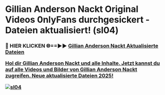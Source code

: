 # Gillian Anderson Nackt Original Videos 0nlyFans durchgesickert - Dateien aktualisiert! (sl04)

<h3>🔴 HIER KLICKEN 🌐==►► <a href="https://tinyurl.com/h6vf6nb8" rel="nofollow">Gillian Anderson Nackt Aktualisierte Dateien

Hol dir Gillian Anderson Nackt und alle Inhalte. Jetzt kannst du auf alle Videos und Bilder von Gillian Anderson Nackt zugreifen. Neue aktualisierte Dateien 2025!

[![sl04](https://i.imgur.com/sD4kR3V.gif)](https://tinyurl.com/h6vf6nb8)
